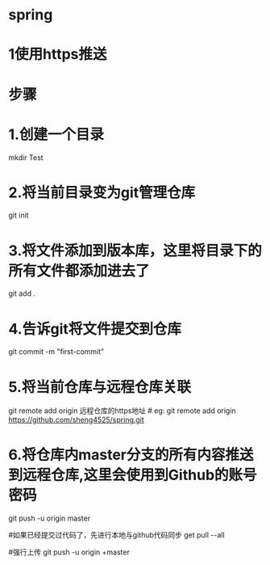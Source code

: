 # spring
# 1使用https推送
# 步骤
# 1.创建一个目录
mkdir Test
# 2.将当前目录变为git管理仓库
git init
# 3.将文件添加到版本库，这里将目录下的所有文件都添加进去了
git add .
# 4.告诉git将文件提交到仓库
git commit -m "first-commit"
# 5.将当前仓库与远程仓库关联
git remote add origin 远程仓库的https地址 # eg: git remote add origin https://github.com/sheng4525/spring.git
# 6.将仓库内master分支的所有内容推送到远程仓库,这里会使用到Github的账号密码
git push -u origin master


#如果已经提交过代码了，先进行本地与github代码同步
get pull --all

#强行上传
git push -u origin +master 
